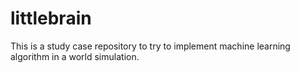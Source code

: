 # littlebrain

This is a study case repository to try to implement machine learning algorithm in a world simulation.
